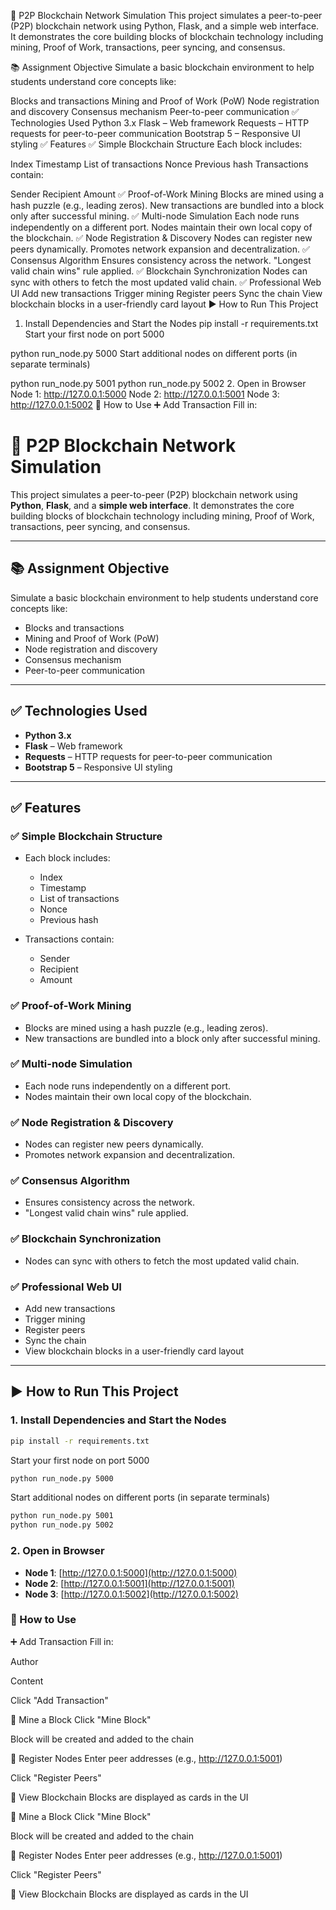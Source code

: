 
🚀 P2P Blockchain Network Simulation
This project simulates a peer-to-peer (P2P) blockchain network using Python, Flask, and a simple web interface. It demonstrates the core building blocks of blockchain technology including mining, Proof of Work, transactions, peer syncing, and consensus.

📚 Assignment Objective
Simulate a basic blockchain environment to help students understand core concepts like:

Blocks and transactions
Mining and Proof of Work (PoW)
Node registration and discovery
Consensus mechanism
Peer-to-peer communication
✅ Technologies Used
Python 3.x
Flask – Web framework
Requests – HTTP requests for peer-to-peer communication
Bootstrap 5 – Responsive UI styling
✅ Features
✅ Simple Blockchain Structure
Each block includes:

Index
Timestamp
List of transactions
Nonce
Previous hash
Transactions contain:

Sender
Recipient
Amount
✅ Proof-of-Work Mining
Blocks are mined using a hash puzzle (e.g., leading zeros).
New transactions are bundled into a block only after successful mining.
✅ Multi-node Simulation
Each node runs independently on a different port.
Nodes maintain their own local copy of the blockchain.
✅ Node Registration & Discovery
Nodes can register new peers dynamically.
Promotes network expansion and decentralization.
✅ Consensus Algorithm
Ensures consistency across the network.
"Longest valid chain wins" rule applied.
✅ Blockchain Synchronization
Nodes can sync with others to fetch the most updated valid chain.
✅ Professional Web UI
Add new transactions
Trigger mining
Register peers
Sync the chain
View blockchain blocks in a user-friendly card layout
▶️ How to Run This Project
1. Install Dependencies and Start the Nodes
pip install -r requirements.txt
Start your first node on port 5000

python run_node.py 5000
Start additional nodes on different ports (in separate terminals)

python run_node.py 5001
python run_node.py 5002
2. Open in Browser
Node 1: http://127.0.0.1:5000
Node 2: http://127.0.0.1:5001
Node 3: http://127.0.0.1:5002
🧭 How to Use
➕ Add Transaction Fill in:

# 🚀 P2P Blockchain Network Simulation

This project simulates a peer-to-peer (P2P) blockchain network using **Python**, **Flask**, and a **simple web interface**. It demonstrates the core building blocks of blockchain technology including mining, Proof of Work, transactions, peer syncing, and consensus.

---

## 📚 Assignment Objective

Simulate a basic blockchain environment to help students understand core concepts like:

- Blocks and transactions  
- Mining and Proof of Work (PoW)  
- Node registration and discovery  
- Consensus mechanism  
- Peer-to-peer communication  

---

## ✅ Technologies Used

- **Python 3.x**  
- **Flask** – Web framework  
- **Requests** – HTTP requests for peer-to-peer communication  
- **Bootstrap 5** – Responsive UI styling  

---

## ✅ Features

### ✅ Simple Blockchain Structure

- Each block includes:
  - Index  
  - Timestamp  
  - List of transactions  
  - Nonce  
  - Previous hash  

- Transactions contain:
  - Sender  
  - Recipient  
  - Amount  

### ✅ Proof-of-Work Mining

- Blocks are mined using a hash puzzle (e.g., leading zeros).  
- New transactions are bundled into a block only after successful mining.  

### ✅ Multi-node Simulation

- Each node runs independently on a different port.  
- Nodes maintain their own local copy of the blockchain.  

### ✅ Node Registration & Discovery

- Nodes can register new peers dynamically.  
- Promotes network expansion and decentralization.  

### ✅ Consensus Algorithm

- Ensures consistency across the network.  
- "Longest valid chain wins" rule applied.  

### ✅ Blockchain Synchronization

- Nodes can sync with others to fetch the most updated valid chain.  

### ✅ Professional Web UI

- Add new transactions  
- Trigger mining  
- Register peers  
- Sync the chain  
- View blockchain blocks in a user-friendly card layout  

---

## ▶️ How to Run This Project

### **1. Install Dependencies and Start the Nodes**

```bash
pip install -r requirements.txt
```
Start your first node on port 5000
```bash
python run_node.py 5000
```

Start additional nodes on different ports (in separate terminals)
```bash
python run_node.py 5001
python run_node.py 5002
```

### **2. Open in Browser**

- **Node 1**: [http://127.0.0.1:5000](http://127.0.0.1:5000)  
- **Node 2**: [http://127.0.0.1:5001](http://127.0.0.1:5001)  
- **Node 3**: [http://127.0.0.1:5002](http://127.0.0.1:5002)

### **🧭 How to Use**
➕ Add Transaction
Fill in:


Author

Content

Click "Add Transaction"


🔨 Mine a Block Click "Mine Block"

Block will be created and added to the chain

🔗 Register Nodes Enter peer addresses (e.g., http://127.0.0.1:5001)

Click "Register Peers"

👀 View Blockchain Blocks are displayed as cards in the UI

🔨 Mine a Block
Click "Mine Block"

Block will be created and added to the chain

🔗 Register Nodes
Enter peer addresses (e.g., http://127.0.0.1:5001)

Click "Register Peers"

👀 View Blockchain
Blocks are displayed as cards in the UI

